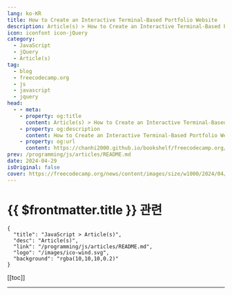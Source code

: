 ```yaml
---
lang: ko-KR
title: How to Create an Interactive Terminal-Based Portfolio Website
description: Article(s) > How to Create an Interactive Terminal-Based Portfolio Website
icon: iconfont icon-jQuery
category: 
  - JavaScript
  - jQuery
  - Article(s)
tag: 
  - blog
  - freecodecamp.org
  - js
  - javascript
  - jquery
head:
  - - meta:
    - property: og:title
      content: Article(s) > How to Create an Interactive Terminal-Based Portfolio Website
    - property: og:description
      content: How to Create an Interactive Terminal-Based Portfolio Website
    - property: og:url
      content: https://chanhi2000.github.io/bookshelf/freecodecamp.org/how-to-create-interactive-terminal-based-portfolio.html
prev: /programming/js/articles/README.md
date: 2024-04-29
isOriginal: false
cover: https://freecodecamp.org/news/content/images/size/w1000/2024/04/Przechwycenie-obrazu-ekranu_2024-04-27_15-51-08.png
---
```


# {{ $frontmatter.title }} 관련

```component VPCard
{
  "title": "JavaScript > Article(s)",
  "desc": "Article(s)",
  "link": "/programming/js/articles/README.md",
  "logo": "/images/ico-wind.svg",
  "background": "rgba(10,10,10,0.2)"
}
```

[[toc]]

---

<SiteInfo
  name="How to Create an Interactive Terminal-Based Portfolio Website"
  desc="In this article, you will learn how to create an interactive terminal-based portfolio and résumé in JavaScript. We'll use the jQuery Terminal library (and a few other tools) to create a website that looks like a real terminal. This article will show more advanced usage of the jQuery Terminal"
  url="https://freecodecamp.org/news/how-to-create-interactive-terminal-based-portfolio/"
  logo="https://cdn.freecodecamp.org/universal/favicons/favicon.ico"
  preview="https://freecodecamp.org/news/content/images/size/w1000/2024/04/Przechwycenie-obrazu-ekranu_2024-04-27_15-51-08.png"/>

<!-- TODO: 작성 -->


